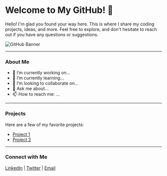 # Welcome to My GitHub! 👋

Hello! I'm glad you found your way here. This is where I share my coding projects, ideas, and more. Feel free to explore, and don't hesitate to reach out if you have any questions or suggestions.

![GitHub Banner](https://your-image-url.com)

---

### About Me

- 🔭 I’m currently working on...
- 🌱 I’m currently learning...
- 👯 I’m looking to collaborate on...
- 💬 Ask me about...
- 📫 How to reach me: ...

---

### Projects

Here are a few of my favorite projects:

- [Project 1](https://github.com/yourusername/project1)
- [Project 2](https://github.com/yourusername/project2)

---

### Connect with Me

[LinkedIn](https://www.linkedin.com/in/yourprofile) | [Twitter](https://twitter.com/yourusername) | [Email](mailto:your.email@example.com)

